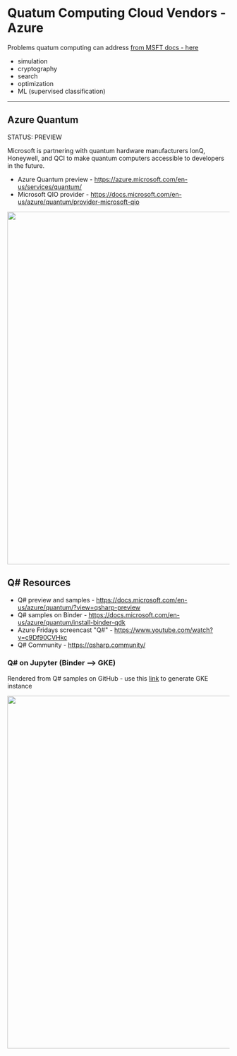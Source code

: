 # Quatum Computing Cloud Vendors - Azure

Problems quatum computing can address [from MSFT docs - here](https://docs.microsoft.com/en-us/azure/quantum/overview-qdk)
- simulation
- cryptography
- search
- optimization
- ML (supervised classification)

---
## Azure Quantum

STATUS: PREVIEW 

Microsoft is partnering with quantum hardware manufacturers IonQ, Honeywell, and QCI to make quantum computers accessible to developers in the future.
- Azure Quantum preview - https://azure.microsoft.com/en-us/services/quantum/
- Microsoft QIO provider - https://docs.microsoft.com/en-us/azure/quantum/provider-microsoft-qio

<img src="https://github.com/lynnlangit/learning-quantum/blob/main/images/azure-quantum.png" width=800>

## Q# Resources
- Q# preview and samples - https://docs.microsoft.com/en-us/azure/quantum/?view=qsharp-preview
- Q# samples on Binder - https://docs.microsoft.com/en-us/azure/quantum/install-binder-qdk
- Azure Fridays screencast "Q#" - https://www.youtube.com/watch?v=c9Df90CVHkc
- Q# Community - https://qsharp.community/

### Q# on Jupyter (Binder --> GKE)

Rendered from Q# samples on GitHub - use this [link](https://mybinder.org/v2/gh/Microsoft/QuantumKatas/main?filepath=index.ipynb) to generate GKE instance 

<img src="https://github.com/lynnlangit/learning-quantum/blob/main/images/qsharp-jupyter.png" width=800>

